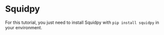 # Squidpy

For this tutorial, you just need to install Squidpy with `pip install squidpy` in your environment.